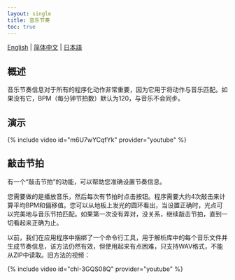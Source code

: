 ```yaml
---
layout: single
title: 音乐节奏
toc: true
---
```

[English](/dancexr/features/music_timing) | [简体中文](/zh/dancexr/features/music_timing) | [日本語](/jp/dancexr/features/music_timing)


## 概述
音乐节奏信息对于所有的程序化动作非常重要，因为它用于将动作与音乐匹配。如果没有它，BPM（每分钟节拍数）默认为120，与音乐不会同步。

## 演示
{% include video id="m6U7wYCqfYk" provider="youtube" %}

## 敲击节拍
有一个“敲击节拍”的功能，可以帮助您准确设置节奏信息。

您需要做的是播放音乐，然后每次有节拍时点击按钮。程序需要大约4次敲击来计算平均BPM和偏移值。您可以从地板上发光的圆环看出，当设置正确时，光点可以完美地与音乐节拍匹配。如果第一次没有弄对，没关系，继续敲击节拍，直到一切看起来正确为止。

以前，我们在应用程序中捆绑了一个命令行工具，用于解析库中的每个音乐文件并生成节奏信息，该方法仍然有效，但使用起来有点困难，只支持WAV格式，不能从ZIP中读取。旧方法的视频：

{% include video id="chI-3GQS08Q" provider="youtube" %}